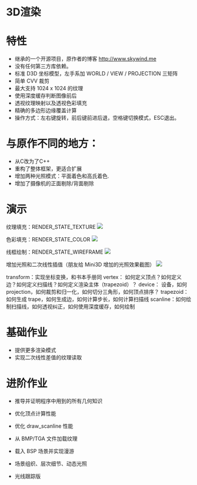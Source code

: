 # 3D渲染

特性
===
* 继承的一个开源项目，原作者的博客 http://www.skywind.me
* 没有任何第三方库依赖。
* 标准 D3D 坐标模型，左手系加 WORLD / VIEW / PROJECTION 三矩阵
* 简单 CVV 裁剪
* 最大支持 1024 x 1024 的纹理
* 使用深度缓存判断图像前后
* 透视纹理映射以及透视色彩填充
* 精确的多边形边缘覆盖计算
* 操作方式：左右键旋转，前后键前进后退，空格键切换模式，ESC退出。

与原作不同的地方：
===
* 从C改为了C++
* 重构了整体框架，更适合扩展
* 增加两种光照模式：平面着色和高氏着色. 
* 增加了摄像机的正面剔除/背面剔除

演示
===

纹理填充：RENDER_STATE_TEXTURE
![](https://raw.githubusercontent.com/skywind3000/mini3d/master/images/mini_1.png)

色彩填充：RENDER_STATE_COLOR
![](https://raw.githubusercontent.com/skywind3000/mini3d/master/images/mini_0.png)

线框绘制：RENDER_STATE_WIREFRAME
![](https://raw.githubusercontent.com/skywind3000/mini3d/master/images/mini_2.png)

增加光照和二次线性插值（朋友给 Mini3D 增加的光照效果截图）
![](https://raw.githubusercontent.com/skywind3000/mini3d/master/images/mini_3.png)


transform：实现坐标变换，和书本手册同
vertex： 如何定义顶点？如何定义边？如何定义扫描线？如何定义渲染主体（trapezoid）？
device： 设备，如何 projection，如何裁剪和归一化，如何切分三角形，如何顶点排序？
trapezoid：如何生成 trape，如何生成边，如何计算步长，如何计算扫描线
scanline：如何绘制扫描线，如何透视纠正，如何使用深度缓存，如何绘制


基础作业
=======
* 提供更多渲染模式
* 实现二次线性差值的纹理读取

进阶作业
=======
* 推导并证明程序中用到的所有几何知识
* 优化顶点计算性能
* 优化 draw_scanline 性能
* 从 BMP/TGA 文件加载纹理
* 载入 BSP 场景并实现漫游


* 场景组织、层次细节、动态光照
* 光线跟踪版
